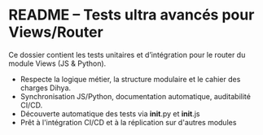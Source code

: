 # README – Tests ultra avancés pour Views/Router

Ce dossier contient les tests unitaires et d’intégration pour le router du module Views (JS & Python).

- Respecte la logique métier, la structure modulaire et le cahier des charges Dihya.
- Synchronisation JS/Python, documentation automatique, auditabilité CI/CD.
- Découverte automatique des tests via __init__.py et __init__.js
- Prêt à l'intégration CI/CD et à la réplication sur d'autres modules
